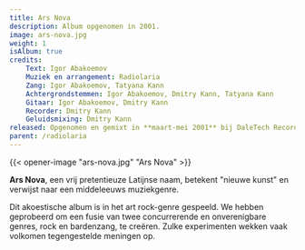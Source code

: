 ```yaml
---
title: Ars Nova
description: Album opgenomen in 2001.
image: ars-nova.jpg
weight: 1
isAlbum: true
credits:
    Text: Igor Abakoemov
    Muziek en arrangement: Radiolaria
    Zang: Igor Abakoemov, Tatyana Kann
    Achtergrondstemmen: Igor Abakoemov, Dmitry Kann, Tatyana Kann
    Gitaar: Igor Abakoemov, Dmitry Kann
    Recorder: Dmitry Kann
    Geluidsmixing: Dmitry Kann
released: Opgenomen en gemixt in **maart-mei 2001** bij DaleTech Records (Tjoemen, Rusland). Het is nooit gereleased door een label.
parent: /radiolaria
---
```


{{< opener-image "ars-nova.jpg" "Ars Nova" >}}

**Ars Nova**, een vrij pretentieuze Latijnse naam, betekent "nieuwe kunst" en verwijst naar een middeleeuws muziekgenre.

Dit akoestische album is in het art rock-genre gespeeld. We hebben geprobeerd om een fusie van twee concurrerende en onverenigbare genres, rock en bardenzang, te creëren. Zulke experimenten wekken vaak volkomen tegengestelde meningen op.
